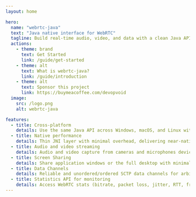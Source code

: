 ```yaml
---
layout: home

hero:
  name: "webrtc-java"
  text: "Java native interface for WebRTC"
  tagline: Build real‑time audio, video, and data with a clean Java API.
  actions:
    - theme: brand
      text: Get Started
      link: /guide/get-started
    - theme: alt
      text: What is webrtc-java?
      link: /guide/introduction
    - theme: alt
      text: Sponsor this project
      link: https://buymeacoffee.com/devopvoid
  image:
    src: /logo.png
    alt: webrtc-java

features:
  - title: Cross-platform
    details: Use the same Java API across Windows, macOS, and Linux with prebuilt native bindings. Ideal for desktop apps and server‑side media services.
  - title: Native performance
    details: Thin JNI layer with minimal overhead, delivering near-native performance with minimal context switching between Java and native code.
  - title: Audio and video streaming
    details: Audio and video capture from cameras and microphones devices, with support for custom media sources for flexible streaming solutions.
  - title: Screen Sharing
    details: Share application windows or the full desktop with minimal setup; integrate screen capture streams like any other media stream.
  - title: Data Channels
    details: Reliable and unordered/ordered SCTP data channels for arbitrary messaging, file transfer, and app signaling.
  - title: Statistics API for monitoring
    details: Access WebRTC stats (bitrate, packet loss, jitter, RTT, frame rate, CPU) to monitor and optimize media quality.
---
```


